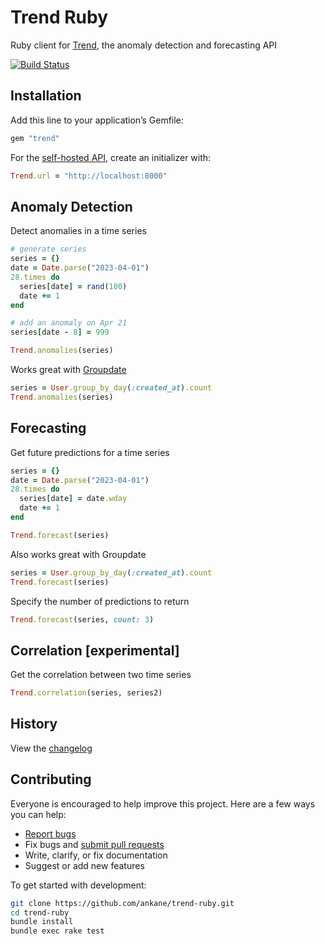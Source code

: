 # Trend Ruby

Ruby client for [Trend](https://trendapi.org), the anomaly detection and forecasting API

[![Build Status](https://github.com/ankane/trend-ruby/workflows/build/badge.svg?branch=master)](https://github.com/ankane/trend-ruby/actions)

## Installation

Add this line to your application’s Gemfile:

```ruby
gem "trend"
```

For the [self-hosted API](https://github.com/ankane/trend-api), create an initializer with:

```ruby
Trend.url = "http://localhost:8000"
```

## Anomaly Detection

Detect anomalies in a time series

```ruby
# generate series
series = {}
date = Date.parse("2023-04-01")
28.times do
  series[date] = rand(100)
  date += 1
end

# add an anomaly on Apr 21
series[date - 8] = 999

Trend.anomalies(series)
```

Works great with [Groupdate](https://github.com/ankane/groupdate)

```ruby
series = User.group_by_day(:created_at).count
Trend.anomalies(series)
```

## Forecasting

Get future predictions for a time series

```ruby
series = {}
date = Date.parse("2023-04-01")
28.times do
  series[date] = date.wday
  date += 1
end

Trend.forecast(series)
```

Also works great with Groupdate

```ruby
series = User.group_by_day(:created_at).count
Trend.forecast(series)
```

Specify the number of predictions to return

```ruby
Trend.forecast(series, count: 3)
```

## Correlation [experimental]

Get the correlation between two time series

```ruby
Trend.correlation(series, series2)
```

## History

View the [changelog](https://github.com/ankane/trend-ruby/blob/master/CHANGELOG.md)

## Contributing

Everyone is encouraged to help improve this project. Here are a few ways you can help:

- [Report bugs](https://github.com/ankane/trend-ruby/issues)
- Fix bugs and [submit pull requests](https://github.com/ankane/trend-ruby/pulls)
- Write, clarify, or fix documentation
- Suggest or add new features

To get started with development:

```sh
git clone https://github.com/ankane/trend-ruby.git
cd trend-ruby
bundle install
bundle exec rake test
```
